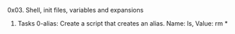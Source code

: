 0x03. Shell, init files, variables and expansions
1. Tasks 0-alias: Create a script that creates an alias. Name: ls, Value: rm *
